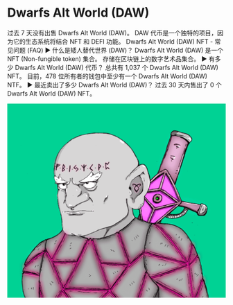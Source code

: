 # Dwarfs Alt World (DAW)

过去 7 天没有出售 Dwarfs Alt World (DAW)。
DAW 代币是一个独特的项目，因为它的生态系统将结合 NFT 和 DEFI 功能。
Dwarfs Alt World (DAW) NFT - 常见问题 (FAQ)
▶ 什么是矮人替代世界 (DAW)？
Dwarfs Alt World (DAW) 是一个 NFT (Non-fungible token) 集合。 存储在区块链上的数字艺术品集合。
▶ 有多少 Dwarfs Alt World (DAW) 代币？
总共有 1,037 个 Dwarfs Alt World (DAW) NFT。 目前，478 位所有者的钱包中至少有一个 Dwarfs Alt World (DAW) NTF。
▶ 最近卖出了多少 Dwarfs Alt World (DAW)？
过去 30 天内售出了 0 个 Dwarfs Alt World (DAW) NFT。

![nft](1.png)
